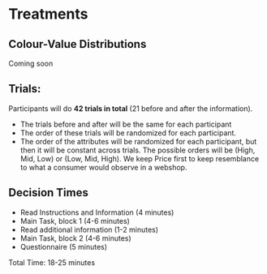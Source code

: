 # Treatments

<!-- ## Sustainability Sets:
1. Most relevant set: $ S_1 = \{ (1,2),(2,3),(1,3)\} $
2. Equal set: $ S_2 = \{ (1,1),(2,2),(3,3) \} $

## Quality Sets: 
We define 3 sets of Quality pairs:
    * Competing Quality: $ Q_c = \{ (2,1),(3,1),(3,2) \}$
    * Supporting Quality: $ Q_s = \{ (1,2),(1,3),(2,3) \}$
    * Equal Quality $ Q_e = \{ (1,1),(2,2),(3,3) \}$

## Price Sets: 
We define 3 sets for Price pairs:
        * Alternative more expensive: $ P_{OE} = {(p_2,p_1),(p_3,p_1),(p_3,p_2)} $
        * Sustainable more expensive: $ P_{SE} = {(p_1,p_2),(p_1,p_3),(p_2,p_3)} $
        * Equal prices $ P_{EQ} = \{(p_1,p_1),(p_2,p_2),(p_3,p_3)\} $ -->

## Colour-Value Distributions
Coming soon

## Trials:
Participants will do **42 trials in total** (21 before and after the information). 
- The trials before and after will be the same for each participant
- The order of these trials will be randomized for each participant. 
- The order of the attributes will be randomized for each participant, but then it will be constant across trials. The possible orders will be (High, Mid, Low) or (Low, Mid, High). We keep Price first to keep resemblance to what a consumer would observe in a webshop. 

<!-- 1. For each  $s\in S_1$ we combine **twice** ($ N=20$): 
    - Competing Quality and Alternative more expensive 
        * We use one combination $ (q,p) \in Q_c \times P_{OE} $
    - Competing Quality and Sustainable option more expensive
        * We use one combination $ (q,p) \in Q_c \times P_{SE} $
    - Supporting Quality and Sustainable option more expensive
        * We use one combination $ (q,p) \in Q_s \times P_{SE} $
    - Equal Quality and Sustainable option more expensive
        * We use one combination $ (q,p) \in Q_{e} \times P_{SE} $
    - Competing Quality and Equal Price
        * We use one combination $ (q,p) \in Q_c \times P_{EQ} $
3.  For each $s \in S_2$ we use High Quality and High Price  ($ N = 3 $): 
    * We use one combination $ (q,p) \in Q_c \times P_{OE}$ -->
    
## Decision Times
- Read Instructions and Information (4 minutes)
- Main Task, block 1 (4-6 minutes)
- Read additional information (1-2 minutes)
- Main Task, block 2 (4-6 minutes)
- Questionnaire (5 minutes)

Total Time: 18-25 minutes
 

